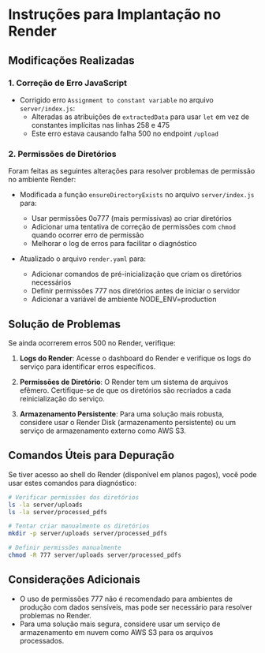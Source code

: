 # Instruções para Implantação no Render

## Modificações Realizadas

### 1. Correção de Erro JavaScript

- Corrigido erro `Assignment to constant variable` no arquivo `server/index.js`:
  - Alteradas as atribuições de `extractedData` para usar `let` em vez de constantes implícitas nas linhas 258 e 475
  - Este erro estava causando falha 500 no endpoint `/upload`

### 2. Permissões de Diretórios

Foram feitas as seguintes alterações para resolver problemas de permissão no ambiente Render:

- Modificada a função `ensureDirectoryExists` no arquivo `server/index.js` para:
  - Usar permissões 0o777 (mais permissivas) ao criar diretórios
  - Adicionar uma tentativa de correção de permissões com `chmod` quando ocorrer erro de permissão
  - Melhorar o log de erros para facilitar o diagnóstico

- Atualizado o arquivo `render.yaml` para:
  - Adicionar comandos de pré-inicialização que criam os diretórios necessários
  - Definir permissões 777 nos diretórios antes de iniciar o servidor
  - Adicionar a variável de ambiente NODE_ENV=production

## Solução de Problemas

Se ainda ocorrerem erros 500 no Render, verifique:

1. **Logs do Render**: Acesse o dashboard do Render e verifique os logs do serviço para identificar erros específicos.

2. **Permissões de Diretório**: O Render tem um sistema de arquivos efêmero. Certifique-se de que os diretórios são recriados a cada reinicialização do serviço.

3. **Armazenamento Persistente**: Para uma solução mais robusta, considere usar o Render Disk (armazenamento persistente) ou um serviço de armazenamento externo como AWS S3.

## Comandos Úteis para Depuração

Se tiver acesso ao shell do Render (disponível em planos pagos), você pode usar estes comandos para diagnóstico:

```bash
# Verificar permissões dos diretórios
ls -la server/uploads
ls -la server/processed_pdfs

# Tentar criar manualmente os diretórios
mkdir -p server/uploads server/processed_pdfs

# Definir permissões manualmente
chmod -R 777 server/uploads server/processed_pdfs
```

## Considerações Adicionais

- O uso de permissões 777 não é recomendado para ambientes de produção com dados sensíveis, mas pode ser necessário para resolver problemas no Render.
- Para uma solução mais segura, considere usar um serviço de armazenamento em nuvem como AWS S3 para os arquivos processados.
